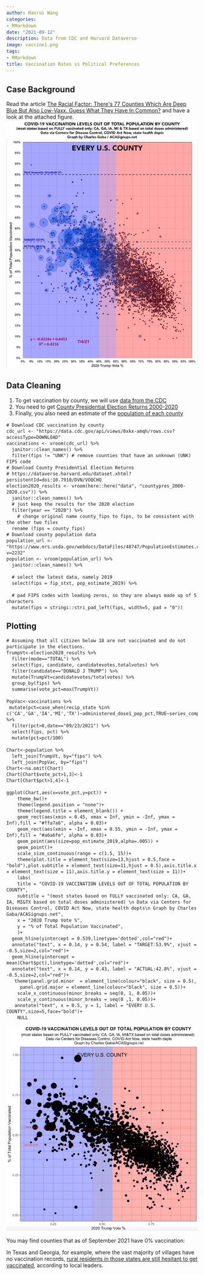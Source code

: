 ```yaml
---
author: Hanrui Wang
categories:
- RMarkdown
date: "2021-09-12"
description: Data from CDC and Harvard Dataverse
image: vaccine1.png
tags:
- RMarkdown
title: Vaccination Rates vs Political Preferences
---
```



<!--more-->


##  Case Background
 
Read the  article [The Racial Factor: There's 77 Counties Which Are Deep Blue But Also Low-Vaxx. Guess What They Have In Common?](https://acasignups.net/21/07/18/racial-factor-theres-77-counties-which-are-deep-blue-also-low-vaxx-guess-what-they-have) and have a look at the attached figure.
![](vaxxes_by_state_red_blue_every_county_070321_1.jpg)

##  Data Cleaning
1. To get vaccination by county, we will use [data from the CDC](https://data.cdc.gov/Vaccinations/COVID-19-Vaccinations-in-the-United-States-County/8xkx-amqh) 
1. You need to get [County Presidential Election Returns 2000-2020](https://dataverse.harvard.edu/dataset.xhtml?persistentId=doi:10.7910/DVN/VOQCHQ)
1. Finally, you also need an estimate of the [population of each county](https://www.ers.usda.gov/webdocs/DataFiles/48747/PopulationEstimates.csv?v=2232)

```{r, echo=FALSE, cache=TRUE}
# Download CDC vaccination by county
cdc_url <- "https://data.cdc.gov/api/views/8xkx-amqh/rows.csv?accessType=DOWNLOAD"
vaccinations <- vroom(cdc_url) %>% 
  janitor::clean_names() %>% 
  filter(fips != "UNK") # remove counties that have an unknown (UNK) FIPS code
# Download County Presidential Election Returns
# https://dataverse.harvard.edu/dataset.xhtml?persistentId=doi:10.7910/DVN/VOQCHQ
election2020_results <- vroom(here::here("data", "countypres_2000-2020.csv")) %>% 
  janitor::clean_names() %>% 
  # just keep the results for the 2020 election
  filter(year == "2020") %>% 
    # change original name county_fips to fips, to be consistent with the other two files
  rename (fips = county_fips)
# Download county population data
population_url <- "https://www.ers.usda.gov/webdocs/DataFiles/48747/PopulationEstimates.csv?v=2232"
population <- vroom(population_url) %>% 
  janitor::clean_names() %>% 
  
  # select the latest data, namely 2019
  select(fips = fip_stxt, pop_estimate_2019) %>% 
  
  # pad FIPS codes with leading zeros, so they are always made up of 5 characters
  mutate(fips = stringi::stri_pad_left(fips, width=5, pad = "0"))
```



##  Plotting
```{r challenge 1}
# Assuming that all citizen below 18 are not vaccinated and do not participate in the elections.
TrumpVt<-election2020_results %>% 
  filter(mode=="TOTAL") %>% 
  select(fips, candidate, candidatevotes,totalvotes) %>% 
  filter(candidate=="DONALD J TRUMP") %>% 
  mutate(TrumpVt=candidatevotes/totalvotes) %>% 
  group_by(fips) %>% 
  summarise(vote_pct=max(TrumpVt))

PopVac<-vaccinations %>% 
 mutate(pct=case_when(recip_state %in% c('CA','GA','IA','MI','TX')~administered_dose1_pop_pct,TRUE~series_complete_pop_pct)) %>% 
  filter(pct>0,date=="09/23/2021") %>% 
  select(fips, pct) %>% 
  mutate(pct=pct/100)

Chart<-population %>% 
  left_join(TrumpVt, by="fips") %>% 
  left_join(PopVac, by="fips")
Chart<-na.omit(Chart)
Chart[Chart$vote_pct>1,3]<-1 
Chart[Chart$pct>1,4]<-1

ggplot(Chart,aes(x=vote_pct,y=pct)) + 
    theme_bw()+
    theme(legend.position = "none")+
    theme(legend.title = element_blank()) +  
    geom_rect(aes(xmin = 0.45, xmax = Inf, ymin = -Inf, ymax = Inf),fill = "#ffa7a6", alpha = 0.03)+
    geom_rect(aes(xmin = -Inf, xmax = 0.55, ymin = -Inf, ymax = Inf),fill = "#a6a6fe", alpha = 0.03)+
    geom_point(aes(size=pop_estimate_2019,alpha=.005)) + 
    geom_point()+
    scale_size_continuous(range = c(1.5, 15))+
    theme(plot.title = element_text(size=13,hjust = 0.5,face = "bold"),plot.subtitle = element_text(size=11,hjust = 0.5),axis.title.x = element_text(size = 11),axis.title.y = element_text(size = 11))+
    labs(
    title = "COVID-19 VACCINATION LEVELS OUT OF TOTAL POPULATION BY COUNTY",
    subtitle = "(most states based on FULLY vaccinated only: CA, GA, IA, MI&TX based on total doses administered) \n Data via Centers for Diseases Control, COVID Act Now, state health depts\n Graph by Charles Gaba/ACASignups.net",
    x = "2020 Trump Vote %",
    y = "% of Total Population Vaccinated",
    )+
  geom_hline(yintercept = 0.539,linetype='dotted',col="red")+
  annotate("text", x = 0.14, y = 0.54, label = "TARGET:53.9%", vjust = -0.5,size=2,col="red")+
  geom_hline(yintercept = mean(Chart$pct),linetype='dotted',col="red")+
  annotate("text", x = 0.14, y = 0.43, label = "ACTUAL:42.8%", vjust = -0.5,size=2,col="red")+
   theme(panel.grid.minor  = element_line(colour="black", size = 0.5),
     panel.grid.major = element_line(colour="black", size = 0.5))+
    scale_x_continuous(minor_breaks = seq(0, 1, 0.05))+
    scale_y_continuous(minor_breaks = seq(0 ,1, 0.05))+
   annotate("text", x = 0.5, y = 1, label = "EVERY U.S. COUNTY",size=5,face="bold")+
    NULL
```

![](vac2.jpg)

You may find counties that as of September 2021 have 0% vaccination:

In Texas and Georgia, for example, where the vast majority of villages have no vaccination records, [rural residents in those states are still hesitant to get vaccinated](https://www.gpb.org/news/2021/06/03/low-vaccination-rates-put-georgia-at-risk-of-covid-19-spikes-cdc-director-says), according to local leaders.




